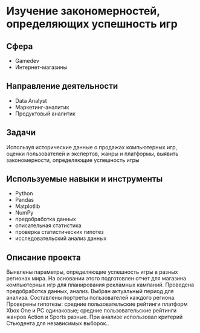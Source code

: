 # Изучение закономерностей, определяющих успешность игр

## Сфера
* Gamedev
* Интернет-магазины

## Направление деятельности
* Data Analyst
* Маркетинг-аналитик
* Продуктовый аналитик

## Задачи
Используя исторические данные о продажах компьютерных игр, оценки пользователей и экспертов, жанры и платформы, выявить закономерности, определяющие успешность игры
## Используемые навыки и инструменты
* Python
* Pandas
* Matplotlib
* NumPy
* предобработка данных
* описательная статистика
* проверка статистических гипотез
* исследовательский анализ данных

## Описание проекта
Выявлены параметры, определяющие успешность игры в разных регионах мира. На
основании этого подготовлен отчет для магазина компьютерных игр для планирования
рекламных кампаний. Проведена предобработка данных, анализ. Выбран актуальный
период для анализа. Составлены портреты пользователей каждого региона. Проверены
гипотезы: средние пользовательские рейтинги платформ Xbox One и PC одинаковые;
средние пользовательские рейтинги жанров Action и Sports разные. При анализе использовал критерий Стьюдента для независимых выборок..
